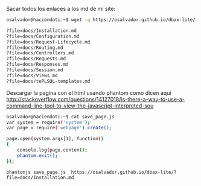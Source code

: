 

Sacar todos los enlaces a los md de mi site: 

```sh
osalvador@haciendoti:~$ wget -q https://osalvador.github.io/dbax-lite/ -O - | tr "\t\r\n'" '   "' |  grep -i -o '<a[^>]\+href[ ]*=[ \t]*"\??[^"]\+"' |  sed -e 's/^.*"\([^"]\+\)".*$/\1/g'

?file=docs/Installation.md
?file=docs/Configuration.md
?file=docs/Request-Lifecycle.md
?file=docs/Routing.md
?file=docs/Controllers.md
?file=docs/Requests.md
?file=docs/Responses.md
?file=docs/Session.md
?file=docs/Views.md
?file=docs/tePLSQL-templates.md

```


Descargar la pagina con el html usando phantom como dicen aqui http://stackoverflow.com/questions/14127018/is-there-a-way-to-use-a-command-line-tool-to-view-the-javascript-interpreted-sou

```sh
osalvador@haciendoti:~$ cat save_page.js
var system = require('system');
var page = require('webpage').create();

page.open(system.args[1], function()
{
    console.log(page.content);
    phantom.exit();
});

```


```
phantomjs save_page.js  https://osalvador.github.io/dbax-lite/?file=docs/Installation.md

```